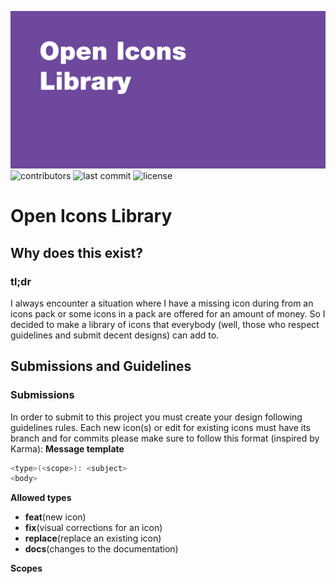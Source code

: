 ![enter image description here](./docs/cover.png)![contributors](https://img.shields.io/github/contributors/eightshone/open-icons-library)  ![last commit](https://img.shields.io/github/last-commit/eightshone/open-icons-library) ![license](https://img.shields.io/github/license/eightshone/open-icons-library)
# Open Icons Library
## Why does this exist?
### tl;dr
I always encounter a situation where I have a missing icon during from an icons pack or some icons in a pack are offered for an amount of money. So I decided to make a library of icons that everybody (well, those who respect guidelines and submit decent designs) can add to.
## Submissions and Guidelines
### Submissions
In order to submit to this project you must create your design following guidelines rules. Each new icon(s) or edit for existing icons must have its branch and for commits please make sure to follow this format (inspired by Karma):
**Message template**
```bash
<type>(<scope>): <subject>
<body>
```
**Allowed types**
 - **feat**(new icon)
 - **fix**(visual corrections for an icon)
 - **replace**(replace an existing icon)
 - **docs**(changes to the documentation)

**Scopes**
